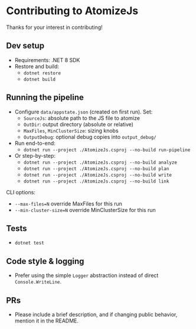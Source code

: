 # Contributing to AtomizeJs

Thanks for your interest in contributing!

## Dev setup
- Requirements: .NET 8 SDK
- Restore and build:
  - `dotnet restore`
  - `dotnet build`

## Running the pipeline
- Configure `data/appstate.json` (created on first run). Set:
  - `SourceJs`: absolute path to the JS file to atomize
  - `OutDir`: output directory (absolute or relative)
  - `MaxFiles`, `MinClusterSize`: sizing knobs
  - `OutputDebug`: optional debug copies into `output_debug/`
- Run end-to-end:
  - `dotnet run --project ./AtomizeJs.csproj --no-build run-pipeline`
- Or step-by-step:
  - `dotnet run --project ./AtomizeJs.csproj --no-build analyze`
  - `dotnet run --project ./AtomizeJs.csproj --no-build plan`
  - `dotnet run --project ./AtomizeJs.csproj --no-build write`
  - `dotnet run --project ./AtomizeJs.csproj --no-build link`

CLI options:
- `--max-files=N` override MaxFiles for this run
- `--min-cluster-size=N` override MinClusterSize for this run

## Tests
- `dotnet test`

## Code style & logging
- Prefer using the simple `Logger` abstraction instead of direct `Console.WriteLine`.

## PRs
- Please include a brief description, and if changing public behavior, mention it in the README.